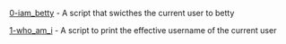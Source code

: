 [0-iam_betty](https://github.com/lebrin-Ay/alx-system_engineering-devops/blob/1424559093df33419d65418747c455466312af80/0x01-shell_permissions/0-iam_betty) - A script that swicthes the current user to betty

[1-who_am_i](https://github.com/lebrin-Ay/alx-system_engineering-devops/blob/74cdc31684f93d72f5039ada459e02afc88cb278/0x01-shell_permissions/1-who_am_i) - A script to print the effective username of the current user
